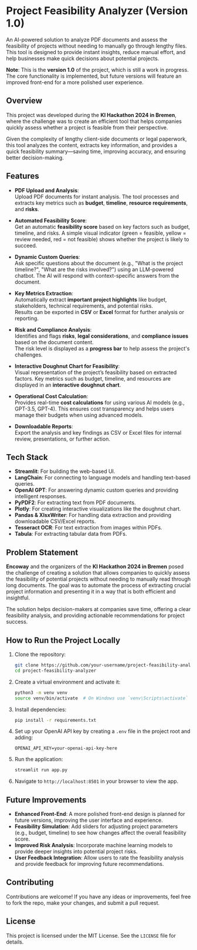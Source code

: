 # **Project Feasibility Analyzer (Version 1.0)**

An AI-powered solution to analyze PDF documents and assess the feasibility of projects without needing to manually go through lengthy files. This tool is designed to provide instant insights, reduce manual effort, and help businesses make quick decisions about potential projects.

**Note**: This is the **version 1.0** of the project, which is still a work in progress. The core functionality is implemented, but future versions will feature an improved front-end for a more polished user experience.

## **Overview**

This project was developed during the **KI Hackathon 2024 in Bremen**, where the challenge was to create an efficient tool that helps companies quickly assess whether a project is feasible from their perspective.

Given the complexity of lengthy client-side documents or legal paperwork, this tool analyzes the content, extracts key information, and provides a quick feasibility summary—saving time, improving accuracy, and ensuring better decision-making.

## **Features**

- **PDF Upload and Analysis**:  
  Upload PDF documents for instant analysis. The tool processes and extracts key metrics such as **budget**, **timeline**, **resource requirements**, and **risks**.

- **Automated Feasibility Score**:  
  Get an automatic **feasibility score** based on key factors such as budget, timeline, and risks. A simple visual indicator (green = feasible, yellow = review needed, red = not feasible) shows whether the project is likely to succeed.

- **Dynamic Custom Queries**:  
  Ask specific questions about the document (e.g., "What is the project timeline?", "What are the risks involved?") using an LLM-powered chatbot. The AI will respond with context-specific answers from the document.

- **Key Metrics Extraction**:  
  Automatically extract **important project highlights** like budget, stakeholders, technical requirements, and potential risks.  
  Results can be exported in **CSV** or **Excel** format for further analysis or reporting.

- **Risk and Compliance Analysis**:  
  Identifies and flags **risks**, **legal considerations**, and **compliance issues** based on the document content.  
  The risk level is displayed as a **progress bar** to help assess the project's challenges.

- **Interactive Doughnut Chart for Feasibility**:  
  Visual representation of the project’s feasibility based on extracted factors. Key metrics such as budget, timeline, and resources are displayed in an **interactive doughnut chart**.

- **Operational Cost Calculation**:  
  Provides real-time **cost calculations** for using various AI models (e.g., GPT-3.5, GPT-4). This ensures cost transparency and helps users manage their budgets when using advanced models.

- **Downloadable Reports**:  
  Export the analysis and key findings as CSV or Excel files for internal review, presentations, or further action.

## **Tech Stack**

- **Streamlit**: For building the web-based UI.
- **LangChain**: For connecting to language models and handling text-based queries.
- **OpenAI GPT**: For answering dynamic custom queries and providing intelligent responses.
- **PyPDF2**: For extracting text from PDF documents.
- **Plotly**: For creating interactive visualizations like the doughnut chart.
- **Pandas & XlsxWriter**: For handling data extraction and providing downloadable CSV/Excel reports.
- **Tesseract OCR**: For text extraction from images within PDFs.
- **Tabula**: For extracting tabular data from PDFs.

## **Problem Statement**

**Encoway** and the organizers of the **KI Hackathon 2024 in Bremen** posed the challenge of creating a solution that allows companies to quickly assess the feasibility of potential projects without needing to manually read through long documents. The goal was to automate the process of extracting crucial project information and presenting it in a way that is both efficient and insightful.

The solution helps decision-makers at companies save time, offering a clear feasibility analysis, and providing actionable recommendations for project success.

## **How to Run the Project Locally**

1. Clone the repository:
    ```bash
    git clone https://github.com/your-username/project-feasibility-analyzer.git
    cd project-feasibility-analyzer
    ```

2. Create a virtual environment and activate it:
    ```bash
    python3 -m venv venv
    source venv/bin/activate  # On Windows use `venv\Scripts\activate`
    ```

3. Install dependencies:
    ```bash
    pip install -r requirements.txt
    ```

4. Set up your OpenAI API key by creating a `.env` file in the project root and adding:
    ```
    OPENAI_API_KEY=your-openai-api-key-here
    ```

5. Run the application:
    ```bash
    streamlit run app.py
    ```

6. Navigate to `http://localhost:8501` in your browser to view the app.

## **Future Improvements**

- **Enhanced Front-End**: A more polished front-end design is planned for future versions, improving the user interface and experience.
- **Feasibility Simulation**: Add sliders for adjusting project parameters (e.g., budget, timeline) to see how changes affect the overall feasibility score.
- **Improved Risk Analysis**: Incorporate machine learning models to provide deeper insights into potential project risks.
- **User Feedback Integration**: Allow users to rate the feasibility analysis and provide feedback for improving future recommendations.

## **Contributing**

Contributions are welcome! If you have any ideas or improvements, feel free to fork the repo, make your changes, and submit a pull request.

## **License**

This project is licensed under the MIT License. See the `LICENSE` file for details.

